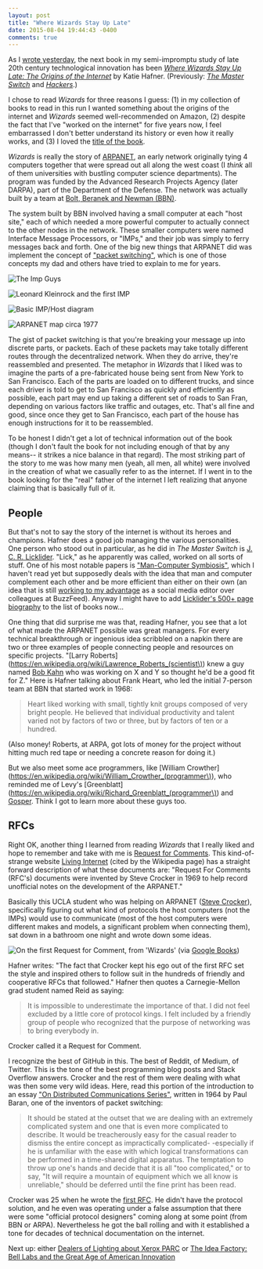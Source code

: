 ```yaml
---
layout: post
title: "Where Wizards Stay Up Late"
date: 2015-08-04 19:44:43 -0400
comments: true
---
```


As I [wrote yesterday](http://sts10.github.io/2015/08/02/the-hacker-ethic.html), the next book in my semi-impromptu study of late 20th century technological innovation has been [_Where Wizards Stay Up Late: The Origins of the Internet_](http://www.amazon.com/Where-Wizards-Stay-Up-Late/dp/0684832674/ref=sr_1_1?ie=UTF8&qid=1438731853&sr=8-1&keywords=where+wizards+stay+up+late) by Katie Hafner. (Previously: [_The Master Switch_](http://sts10.github.io/2015/07/15/master-switch-and-hackers.html) and [_Hackers_](http://sts10.github.io/2015/08/02/the-hacker-ethic.html).)

I chose to read _Wizards_ for three reasons I guess: (1) in my collection of books to read in this run I wanted something about the origins of the internet and _Wizards_ seemed well-recommended on Amazon, (2) despite the fact that I've "worked on the internet" for five years now, I feel embarrassed I don't better understand its history or even how it really works, and (3) I loved the [title of the book](http://media.giphy.com/media/hoUVkH1PhVGjm/giphy.gif). 

<!-- more -->

_Wizards_ is really the story of [ARPANET](https://en.wikipedia.org/wiki/ARPANET), an early network originally tying 4 computers together that were spread out all along the west coast (I _think_ all of them universities with bustling computer science departments). The program was funded by the Advanced Research Projects Agency (later DARPA), part of the Department of the Defense. The network was actually built by a team at [Bolt, Beranek and Newman (BBN)](https://en.wikipedia.org/wiki/Bolt,_Beranek_and_Newman).  

The system built by BBN involved having a small computer at each "host site," each of which needed a more powerful computer to actually connect to the other nodes in the network. These smaller computers were named Interface Message Processors, or "IMPs," and their job was simply to ferry messages back and forth. One of the big new things that ARPANET did was implement the concept of ["packet switching"](https://en.wikipedia.org/wiki/Packet_switching), which is one of those concepts my dad and others have tried to explain to me for years.

![The Imp Guys](http://www.walden-family.com/dave/archive/impguys.gif)

![Leonard Kleinrock and the first IMP](https://upload.wikimedia.org/wikipedia/commons/6/68/Leonard-Kleinrock-and-IMP1.png)

![Basic IMP/Host diagram](http://internethalloffame.org/sites/default/files/imp.png)

![ARPANET map circa 1977](https://upload.wikimedia.org/wikipedia/commons/b/bf/Arpanet_logical_map%2C_march_1977.png)

The gist of packet switching is that you're breaking your message up into discrete parts, or packets. Each of these packets may take totally different routes through the decentralized network. When they do arrive, they're reassembled and presented. The metaphor in _Wizards_ that I liked was to imagine the parts of a pre-fabricated house being sent from New York to San Francisco. Each of the parts are loaded on to different trucks, and since each driver is told to get to San Francisco as quickly and efficiently as possible, each part may end up taking a different set of roads to San Fran, depending on various factors like traffic and outages, etc. That's all fine and good, since once they get to San Francisco, each part of the house has enough instructions for it to be reassembled. 

To be honest I didn't get a lot of technical information out of the book (though I don't fault the book for not including enough of that by any means-- it strikes a nice balance in that regard). The most striking part of the story to me was how many men (yeah, all men, all white) were involved in the creation of what we casually refer to as the internet. If I went in to the book looking for the "real" father of the internet I left realizing that anyone claiming that is basically full of it. 

## People

But that's not to say the story of the internet is without its heroes and champions. Hafner does a good job managing the various personalities. One person who stood out in particular, as he did in _The Master Switch_ is [J. C. R. Licklider](https://en.wikipedia.org/wiki/J._C._R._Licklider). "Lick," as he apparently was called, worked on all sorts of stuff. One of his most notable papers is ["Man-Computer Symbiosis"](http://memex.org/licklider.pdf), which I haven't read yet but supposedly deals with the idea that man and computer complement each other and be more efficient than either on their own (an idea that is still [working to my advantage](https://developers.facebook.com/) as a social media editor over colleagues at BuzzFeed). Anyway I might have to add [Licklider's 500+ page biography](http://www.amazon.com/Dream-Machine-Licklider-Revolution-Computing/dp/0670899763/ref=sr_1_1?ie=UTF8&qid=1438735061&sr=8-1&keywords=the+dream+machine) to the list of books now... 

One thing that did surprise me was that, reading Hafner, you see that a lot of what made the ARPANET possible was great managers. For every technical breakthrough or ingenious idea scribbled on a napkin there are two or three examples of people connecting people and resources on specific projects. "[Larry Roberts](https://en.wikipedia.org/wiki/Lawrence_Roberts_(scientist\)) knew a guy named [Bob Kahn](https://en.wikipedia.org/wiki/Bob_Kahn) who was working on X and Y so thought he'd be a good fit for Z." Here is Hafner talking about Frank Heart, who led the initial 7-person team at BBN that started work in 1968:

> Heart liked working with small, tightly knit groups composed of very bright people. He believed that individual productivity and talent varied not by factors of two or three, but by factors of ten or a hundred. 

(Also money! Roberts, at ARPA, got lots of money for the project without hitting much red tape or needing a concrete reason for doing it.)

But we also meet some ace programmers, like [William Crowther](https://en.wikipedia.org/wiki/William_Crowther_(programmer\)), who reminded me of Levy's [Greenblatt](https://en.wikipedia.org/wiki/Richard_Greenblatt_(programmer\)) and [Gosper](https://en.wikipedia.org/wiki/Bill_Gosper). Think I got to learn more about these guys too. 

## RFCs

Right OK, another thing I learned from reading _Wizards_ that I really liked and hope to remember and take with me is [Request for Comments](https://en.wikipedia.org/wiki/Request_for_Comments). This kind-of-strange website [Living Internet](http://www.livinginternet.com/i/ia_rfc.htm) (cited by the Wikipedia page) has a straight forward description of what these documents are: "Request For Comments (RFC's) documents were invented by Steve Crocker in 1969 to help record unofficial notes on the development of the ARPANET." 

Basically this UCLA student who was helping on ARPANET ([Steve Crocker](https://en.wikipedia.org/wiki/Steve_Crocker)), specifically figuring out what kind of protocols the host computers (not the IMPs) would use to communicate (most of the host computers were different makes and models, a significant problem when connecting them), sat down in a bathroom one night and wrote down some ideas. 

![On the first Request for Comment, from 'Wizards'](http://i.imgur.com/EZbjFct.png) 
(via [Google Books](https://books.google.com/books?id=RLKxSvCBQZcC&pg=PA144&lpg=PA144&dq=rfc+written+in+a+bathroom&source=bl&ots=1Mmj5QcoJa&sig=hYvHovjRVQa9C-RuVOPhczqcQVo&hl=en&sa=X&ved=0CCsQ6AEwAmoVChMIgNzv99eQxwIVgo8-Ch30SAqt#v=onepage&q=rfc%20written%20in%20a%20bathroom&f=false))

Hafner writes: "The fact that Crocker kept his ego out of the first RFC set the style and inspired others to follow suit in the hundreds of friendly and cooperative RFCs that followed." Hafner then quotes a Carnegie-Mellon grad student named Reid as saying: 

> It is impossible to underestimate the importance of that. I did not feel excluded by a little core of protocol kings. I felt included by a friendly group of people who recognized that the purpose of networking was to bring everybody in. 

Crocker called it a Request for Comment.

I recognize the best of GitHub in this. The best of Reddit, of Medium, of Twitter. This is the tone of the best programming blog posts and Stack Overflow answers. Crocker and the rest of them were dealing with what was then some very wild ideas. Here, read this portion of the introduction to an essay ["On Distributed Communications Series"](http://www.rand.org/pubs/research_memoranda/RM3420/RM3420-foreword.html), written in 1964 by Paul Baran, one of the inventors of packet switching: 

> It should be stated at the outset that we are dealing with an extremely complicated system and one that is even more complicated to describe. It would be treacherously easy for the casual reader to dismiss the entire concept as impractically complicated- -especially if he is unfamiliar with the ease with which logical transformations can be performed in a time-shared digital apparatus. The temptation to throw up one's hands and decide that it is all "too complicated," or to say, "It will require a mountain of equipment which we all know is unreliable," should be deferred until the fine print has been read. 

Crocker was 25 when he wrote the [first RFC](https://tools.ietf.org/html/rfc1). He didn't have the protocol solution, and he even was operating under a false assumption that there were some "official protocol designers" coming along at some point (from BBN or ARPA). Nevertheless he got the ball rolling and with it established a tone for decades of technical documentation on the internet. 

Next up: either [Dealers of Lighting about Xerox PARC](http://www.amazon.com/Dealers-Lightning-Xerox-PARC-Computer/dp/0887309895/ref=sr_1_1?ie=UTF8&qid=1438740348&sr=8-1&keywords=Dealers+of+Lightning%3A+Xerox+PARC+and+the+Dawn+of+the+Computer+Age) or [The Idea Factory: Bell Labs and the Great Age of American Innovation](http://www.amazon.com/Idea-Factory-Great-American-Innovation/dp/0143122797/ref=sr_1_1?ie=UTF8&qid=1438740401&sr=8-1&keywords=The+Idea+Factory%3A+Bell+Labs+and+the+Great+Age+of+American+Innovation%2C+by+Gertner)
